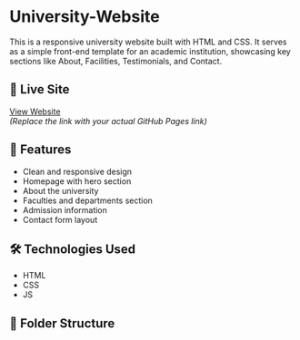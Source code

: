 # University-Website

This is a responsive university website built with HTML and CSS. It serves as a simple front-end template for an academic institution, showcasing key sections like About, Facilities, Testimonials, and Contact.

## 🔗 Live Site
[View Website](https://yourusername.github.io/university-website/)  
*(Replace the link with your actual GitHub Pages link)*

## 🧩 Features
- Clean and responsive design
- Homepage with hero section
- About the university
- Faculties and departments section
- Admission information
- Contact form layout

## 🛠️ Technologies Used
- HTML
- CSS
- JS

## 📁 Folder Structure

